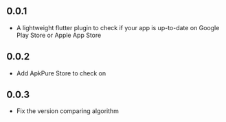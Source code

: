 ## 0.0.1

- A lightweight flutter plugin to check if your app is up-to-date on Google Play Store or Apple App Store

## 0.0.2

- Add ApkPure Store to check on

## 0.0.3

- Fix the version comparing algorithm
